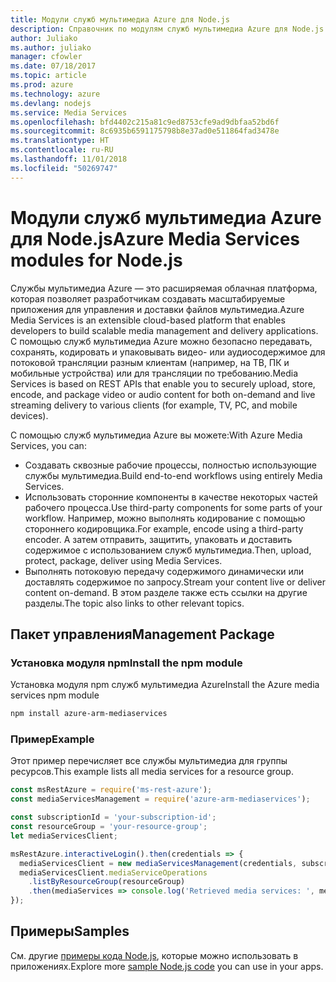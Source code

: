 ```yaml
---
title: Модули служб мультимедиа Azure для Node.js
description: Справочник по модулям служб мультимедиа Azure для Node.js
author: Juliako
ms.author: juliako
manager: cfowler
ms.date: 07/18/2017
ms.topic: article
ms.prod: azure
ms.technology: azure
ms.devlang: nodejs
ms.service: Media Services
ms.openlocfilehash: bfd4402c215a81c9ed8753cfe9ad9dbfaa52bd6f
ms.sourcegitcommit: 8c6935b6591175798b8e37ad0e511864fad3478e
ms.translationtype: HT
ms.contentlocale: ru-RU
ms.lasthandoff: 11/01/2018
ms.locfileid: "50269747"
---
```

# <a name="azure-media-services-modules-for-nodejs"></a><span data-ttu-id="b6018-103">Модули служб мультимедиа Azure для Node.js</span><span class="sxs-lookup"><span data-stu-id="b6018-103">Azure Media Services modules for Node.js</span></span>

<span data-ttu-id="b6018-104">Службы мультимедиа Azure — это расширяемая облачная платформа, которая позволяет разработчикам создавать масштабируемые приложения для управления и доставки файлов мультимедиа.</span><span class="sxs-lookup"><span data-stu-id="b6018-104">Azure Media Services is an extensible cloud-based platform that enables developers to build scalable media management and delivery applications.</span></span> <span data-ttu-id="b6018-105">С помощью служб мультимедиа Azure можно безопасно передавать, сохранять, кодировать и упаковывать видео- или аудиосодержимое для потоковой трансляции разным клиентам (например, на ТВ, ПК и мобильные устройства) или для трансляции по требованию.</span><span class="sxs-lookup"><span data-stu-id="b6018-105">Media Services is based on REST APIs that enable you to securely upload, store, encode, and package video or audio content for both on-demand and live streaming delivery to various clients (for example, TV, PC, and mobile devices).</span></span>

<span data-ttu-id="b6018-106">С помощью служб мультимедиа Azure вы можете:</span><span class="sxs-lookup"><span data-stu-id="b6018-106">With Azure Media Services, you can:</span></span>
- <span data-ttu-id="b6018-107">Создавать сквозные рабочие процессы, полностью использующие службы мультимедиа.</span><span class="sxs-lookup"><span data-stu-id="b6018-107">Build end-to-end workflows using entirely Media Services.</span></span> 
- <span data-ttu-id="b6018-108">Использовать сторонние компоненты в качестве некоторых частей рабочего процесса.</span><span class="sxs-lookup"><span data-stu-id="b6018-108">Use third-party components for some parts of your workflow.</span></span> <span data-ttu-id="b6018-109">Например, можно выполнять кодирование с помощью стороннего кодировщика.</span><span class="sxs-lookup"><span data-stu-id="b6018-109">For example, encode using a third-party encoder.</span></span> <span data-ttu-id="b6018-110">А затем отправить, защитить, упаковать и доставить содержимое с использованием служб мультимедиа.</span><span class="sxs-lookup"><span data-stu-id="b6018-110">Then, upload, protect, package, deliver using Media Services.</span></span>
- <span data-ttu-id="b6018-111">Выполнять потоковую передачу содержимого динамически или доставлять содержимое по запросу.</span><span class="sxs-lookup"><span data-stu-id="b6018-111">Stream your content live or deliver content on-demand.</span></span> <span data-ttu-id="b6018-112">В этом разделе также есть ссылки на другие разделы.</span><span class="sxs-lookup"><span data-stu-id="b6018-112">The topic also links to other relevant topics.</span></span>

## <a name="management-package"></a><span data-ttu-id="b6018-113">Пакет управления</span><span class="sxs-lookup"><span data-stu-id="b6018-113">Management Package</span></span>

### <a name="install-the-npm-module"></a><span data-ttu-id="b6018-114">Установка модуля npm</span><span class="sxs-lookup"><span data-stu-id="b6018-114">Install the npm module</span></span>

<span data-ttu-id="b6018-115">Установка модуля npm служб мультимедиа Azure</span><span class="sxs-lookup"><span data-stu-id="b6018-115">Install the Azure media services npm module</span></span>

```bash
npm install azure-arm-mediaservices
```

### <a name="example"></a><span data-ttu-id="b6018-116">Пример</span><span class="sxs-lookup"><span data-stu-id="b6018-116">Example</span></span>

<span data-ttu-id="b6018-117">Этот пример перечисляет все службы мультимедиа для группы ресурсов.</span><span class="sxs-lookup"><span data-stu-id="b6018-117">This example lists all media services for a resource group.</span></span>

```javascript
const msRestAzure = require('ms-rest-azure');
const mediaServicesManagement = require('azure-arm-mediaservices');

const subscriptionId = 'your-subscription-id';
const resourceGroup = 'your-resource-group';
let mediaServicesClient;

msRestAzure.interactiveLogin().then(credentials => {
  mediaServicesClient = new mediaServicesManagement(credentials, subscriptionId);
  mediaServicesClient.mediaServiceOperations
    .listByResourceGroup(resourceGroup)
    .then(mediaServices => console.log('Retrieved media services: ', mediaServices));
});
```

## <a name="samples"></a><span data-ttu-id="b6018-118">Примеры</span><span class="sxs-lookup"><span data-stu-id="b6018-118">Samples</span></span>

<span data-ttu-id="b6018-119">См. другие [примеры кода Node.js](https://azure.microsoft.com/resources/samples/?platform=nodejs), которые можно использовать в приложениях.</span><span class="sxs-lookup"><span data-stu-id="b6018-119">Explore more [sample Node.js code](https://azure.microsoft.com/resources/samples/?platform=nodejs) you can use in your apps.</span></span>
